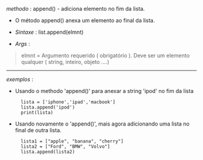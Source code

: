 *methodo* : append() - adiciona elemento no fim da lista.

- O método append() anexa um elemento ao final da lista.


- _Sintaxe_ : list.append(elmnt)
- _Args_ : 

> elmnt = Argumento requerido ( obrigatório ). Deve ser um elemento qualquer ( string, inteiro, objeto ....)


---

_exemplos_ :


- Usando o methodo 'append()' para anexar a string 'ipod' no fim da lista 

		lista = ['iphone','ipad','macbook']
		lista.append('ipod')
		print(lista)



- Usando novamente o 'append()', mais agora adicionando uma lista no final de outra lista.


		lista1 = ["apple", "banana", "cherry"]
		lista2 = ["Ford", "BMW", "Volvo"]
		lista.append(lista2)




